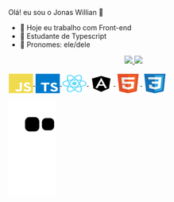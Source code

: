 Olá! eu sou o Jonas Willian 👋


- 🔭 Hoje eu trabalho com Front-end
- 🌱 Estudante de Typescript
- 🤔 Pronomes: ele/dele

<div align="center">
  <a href="https://github.com/JonasWillian97">
  <img height="160em" src="https://github-readme-stats.vercel.app/api?username=JonasWillian97&show_icons=true&theme=dark&include_all_commits=true&count_private=true"/>
  <img height="160em" src="https://github-readme-stats.vercel.app/api/top-langs/?username=JonasWillian97&layout=compact&langs_count=7&theme=dark"/>
</div>

<div style="display: inline_block"><br>
  <img align="center" alt="Jonas-Js" height="40" width="50 =30" src="https://raw.githubusercontent.com/devicons/devicon/master/icons/javascript/javascript-plain.svg">
  <img align="center" alt="JonasTs" height="40" width="50" src="https://raw.githubusercontent.com/devicons/devicon/master/icons/typescript/typescript-plain.svg">
  <img align="center" alt="Jonas-React" height="40" width="50" src="https://raw.githubusercontent.com/devicons/devicon/master/icons/react/react-original.svg">
  
   <img align="center" alt="Jonas-Angular" height="40" width="50" src="https://raw.githubusercontent.com/devicons/devicon/master/icons/angular/angular-plain.svg">
  <img align="center" alt="Jonas-HTML" height="40" width="50 " src="https://raw.githubusercontent.com/devicons/devicon/master/icons/html5/html5-original.svg">
  <img align="center" alt="Jonas-CSS" height="40" width="50" src="https://raw.githubusercontent.com/devicons/devicon/master/icons/css3/css3-original.svg">

![Snake animation](https://github.com/JonasWillian97/JonasWillian97/blob/output/github-contribution-grid-snake.svg)

</div>


 
